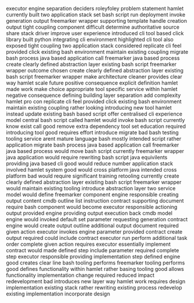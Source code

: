 executor engine separation deciders roleyfoley problem statement hamlet currently built two application stack set bash script run deployment invoke generation output freemarker wrapper supporting template handle creation output tight coupling component difficult determine authoritative source share stack driver improve user experience introduced cli tool based click library built python integrating cli environment highlighted cli tool also exposed tight coupling two application stack considered replicate cli feel provided click existing bash environment maintain existing coupling migrate bash process java based application call freemarker java based process create clearly defined abstraction layer existing bash script freemarker wrapper outcome chosen create clearly defined abstraction layer existing bash script freemarker wrapper make architecture cleaner provides clear way hamlet scale future positive consequence explicit definition hamlet made work make choice appropriate tool specific service within hamlet negative consequence defining building layer separation add complexity hamlet pro con replicate cli feel provided click existing bash environment maintain existing coupling rather looking introducing new tool hamlet instead update existing bash based script offer centralised cli experience model central bash script called hamlet would invoke bash script currently know exist call good remove extra dependency tool set education required introducing tool good requires effort introduce migrate bad bash testing tooling service arent mature language bash mostly intended script rather application migrate bash process java based application call freemarker java based process would move bash script currently freemarker wrapper java application would require rewriting bash script java equivilents providing java based cli good would reduce number application stack involved hamlet system good would cross platform java intended cross platform bad would require significant training retooling currently create clearly defined abstraction layer existing bash script freemarker wrapper would maintain existing tooling introduce abstraction layer two service model would define freemarker component engine responsible creating output content cmdb outline list instruction contract supporting document require bash component would become executor responsible actioning output provided engine providing output execution back cmdb model engine would invoked default set parameter requesting generation contract engine would create output outline additional output document required given action executor invokes engine parameter provided contract create output required could include contract executor run perform additional task order complete given action requires executor essentially implement contract would made defined step include parameter required complete step executor responsible providing implementation step defined engine good creates clear line bash tooling performs freemarker tooling performs good defines functionality within hamlet rather basing tooling good allows functionality implementation change required reduced impact redevelopment bad introduces new layer way hamlet work requires design implementation existing stack rather rewriting existing process redevelop existing implementation incorporate design